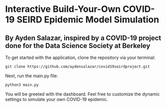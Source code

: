 # Interactive Build-Your-Own COVID-19 SEIRD Epidemic Model Simulation
## By Ayden Salazar, inspired by a COVID-19 project done for the Data Science Society at Berkeley

To get started with the application, clone the repository via your terminal:

``` git clone https://github.com/aydensalazar/covid19seirdproject.git ```

Next, run the main.py file:

``` python3 main.py ```

You will be greeted with the dashboard. Feel free to customize the dynamic settings to simulate your own COVID-19 epidemic. 





